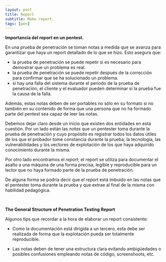 ```yaml
---
layout: post
title: Report
subtitle: Make report.
tags: [pen]
---
```

**Importancia del report en un pentest.**

En una prueba de penetración se toman notas a medida que se avanza para garantizar que haya un report detallado de lo que se hizo. Esto asegura que:

- la prueba de penetración se puede repetir si es necesario para demostrar que un problema es real.
- la prueba de penetración se puede repetir después de la corrección para confirmar que se ha solucionado un problema.
- si hay una falla del sistema durante el período de la prueba de penetración, el cliente y el evaluador pueden determinar si la prueba fue la causa de la falla.

Además, estas notas deben de ser portables no sólo en su formato si no también en su contenido de forma que una persona que no ha formado parte del pentest sea capaz de leer las notas. 

Debemos dejar claro desde un inicio que existen dos entidades en esta cuestión. Por un lado están las *notas* que un pentester toma durante la prueba de penetración y cuyo propósito es registrar todos los datos útiles de los que el probador tome constancia durante la prueba; la tecnología, las vulnerabilidades y los vectores de explotación de los que haya adquirido conocimiento durante la misma.

Por otro lado encontramos el *report*; el report se utiliza para documentar el asalto a una máquina de una forma precisa, legible y reproducible para un lector que no haya formado parte de la prueba de penetración.

De alguna forma se podría decir que el report está imbuido en las notas que el pentester toma durante la prueba y que extrae al final de la misma con habilidad pedagógica.

<br />

**The General Structure of Penetration Testing Report**

Algunos tips que recordar a la hora de elaborar un report consistente:

- Como la documentación está dirigida a un tercero, esta debe ser realizada de forma que la explotación pueda ser totalmente reproducible.

- Las notas deben de tener una estructura clara evitando ambigüedades o posibles confusiones empleando notas de código, screenshoots, etc. 

<br />

